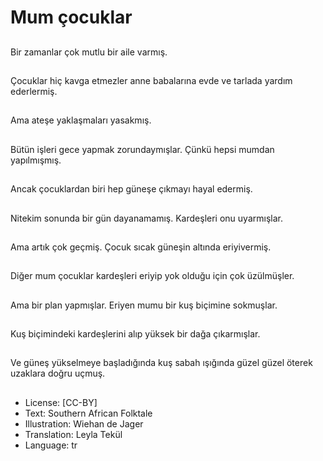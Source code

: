 # Mum çocuklar

##
Bir zamanlar çok mutlu bir aile varmış.

##
Çocuklar hiç kavga etmezler anne babalarına evde ve tarlada yardım ederlermiş.

##
Ama ateşe yaklaşmaları yasakmış.

##
Bütün işleri gece yapmak zorundaymışlar. Çünkü hepsi mumdan yapılmışmış.

##
Ancak çocuklardan biri hep güneşe çıkmayı hayal edermiş.

##
Nitekim sonunda bir gün dayanamamış. Kardeşleri onu uyarmışlar.

##
Ama artık çok geçmiş. Çocuk sıcak güneşin altında eriyivermiş.

##
Diğer mum çocuklar kardeşleri eriyip yok olduğu için çok üzülmüşler.

##
Ama bir plan yapmışlar. Eriyen mumu bir kuş biçimine sokmuşlar.

##
Kuş biçimindeki kardeşlerini alıp yüksek bir dağa çıkarmışlar.

##
Ve güneş yükselmeye başladığında kuş sabah ışığında güzel güzel öterek uzaklara doğru uçmuş.

##
* License: [CC-BY]
* Text: Southern African Folktale
* Illustration: Wiehan de Jager
* Translation: Leyla Tekül
* Language: tr
